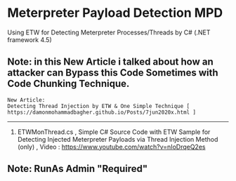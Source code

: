 # Meterpreter Payload Detection MPD

Using ETW for Detecting Meterpreter Processes/Threads by C# (.NET framework 4.5) 

Note: in this New Article i talked about how an attacker can Bypass this Code Sometimes with Code Chunking Technique.
----------------------
    New Article: 
    Detecting Thread Injection by ETW & One Simple Technique [ https://damonmohammadbagher.github.io/Posts/7jun2020x.html ]
    

-------------------------
1. ETWMonThread.cs , Simple C# Source Code with ETW Sample for Detecting Injected Meterpreter Payloads via Thread Injection Method (only) , Video : https://www.youtube.com/watch?v=nIoDrqeQ2es

Note: RunAs Admin "Required"
-------------------------
